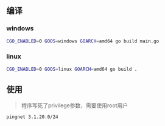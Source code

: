 
## 编译
### windows
```bash
CGO_ENABLED=0 GOOS=windows GOARCH=amd64 go build main.go
```
### linux
```bash
CGO_ENABLED=0 GOOS=linux GOARCH=amd64 go build .
```

## 使用
> 程序写死了privilege参数，需要使用root用户
```bash
pingnet 3.1.20.0/24
```